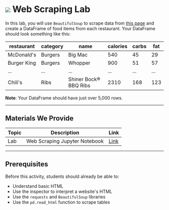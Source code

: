 
# ![](https://ga-dash.s3.amazonaws.com/production/assets/logo-9f88ae6c9c3871690e33280fcf557f33.png) Web Scraping  Lab


In this lab, you will use `BeautifulSoup` to scrape data from [this page](https://pages.git.generalassemb.ly/rldaggie/for-scraping/) and create a DataFrame of food items from each restaurant. Your DataFrame should look something like this:

| restaurant | category | name    | calories | carbs | fat |
|------------|----------|---------|----------|-------|-----|
| McDonald's | Burgers  | Big Mac | 540      | 45    | 29  |
| Burger King | Burgers  | Whopper | 900      | 51    | 57  |
| ... | ...  | ... | ...      | ...    | ...  |
| Chili's | Ribs  | Shiner Bock® BBQ Ribs | 2310      | 168    | 123  |


**Note**: Your DataFrame should have just over 5,000 rows.

---

## Materials We Provide


| Topic | Description | Link |
| --- | --- | --- |
| Lab |  Web Scraping Jupyter Notebook | [Link](./starter-code.ipynb)|

---

## Prerequisites

Before this activity, students should already be able to:
- Understand basic HTML
- Use the inspector to interpret a website's HTML
- Use the `requests` and `BeautifulSoup` libraries
- Use the `pd.read_html` function to scrape tables
